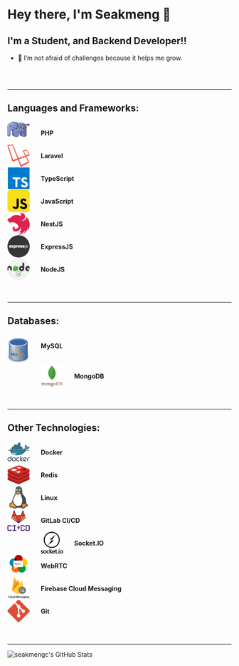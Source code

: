 # Hey there, I'm Seakmeng 👋

## I'm a Student, and Backend Developer!!

- 🌱 I’m not afraid of challenges because it helps me grow.

<br />
<br />

---

## Languages and Frameworks:

<img align="left" alt="PHP" width="50px" src="./img/php.png" style="padding-right:25px;" />
<br><b>PHP</b><br><br>

<img align="left" alt="Laravel" width="50px" src="./img/laravel.png" style="padding-right:25px;" />
<br><b>Laravel</b><br><br>

<img align="left" alt="TypeScript" width="50px" src="./img/typescript.webp" style="padding-right:25px;" />
<br><b>TypeScript</b><br><br>

<img align="left" alt="JavaScript" width="50px" src="./img/javascript.webp" style="padding-right:25px;" />
<br><b>JavaScript</b><br><br>

<img align="left" alt="NestJS" width="50px" src="./img/nestjs.svg" style="padding-right:25px;" />
<br><b>NestJS</b><br><br>

<img align="left" alt="ExpressJS" width="50px" src="./img/expressjs.png" style="padding-right:25px;" />
<br><b>ExpressJS</b><br><br>

<img align="left" alt="NodeJS" width="50px" src="./img/nodejs.png" style="padding-right:25px;" />
<br><b>NodeJS</b><br><br>

<br />
<br />

---

## Databases:

<img align="left" alt="MySQL" width="50px" src="./img/mysql.png" style="padding-right:25px;" />
<br><b>MySQL</b><br><br><br>

<img align="left" alt="MongoDB" width="50px" src="./img/mongodb.png" style="padding-right:25px;" />
<br><b>MongoDB</b><br><br>

<br />
<br />

---

## Other Technologies:

<img align="left" alt="Docker" width="50px" src="./img/docker.webp" style="padding-right:25px;" />
<br><b>Docker</b><br><br>

<img align="left" alt="Redis" width="50px" src="./img/redis.webp" style="padding-right:25px;" />
<br><b>Redis</b><br><br>

<img align="left" alt="Linux" width="50px" src="./img/linux.webp" style="padding-right:25px;" />
<br><b>Linux</b><br><br>

<img align="left" alt="GitLab CI/CD" width="50px" src="./img/gitlab.png" style="padding-right:25px;" />
<br><b>GitLab CI/CD</b><br><br>

<img align="left" alt="Socket.IO" width="50px" src="./img/socketio.jpeg" style="padding-right:25px;" />
<br><b>Socket.IO</b><br><br>

<img align="left" alt="WebRTC" width="50px" src="./img/webrtc.png" style="padding-right:25px;" />
<br><b>WebRTC</b><br><br>

<img align="left" alt="FCM" width="50px" src="./img/fcm.png" style="padding-right:25px;" />
<br><b>Firebase Cloud Messaging</b><br><br>

<img align="left" alt="Git" width="50px" src="./img/git.webp" style="padding-right:25px;" />
<br><b>Git</b><br><br>

<br />
<br />

---

<img align="left" alt="seakmengc's GitHub Stats" src="https://github-readme-stats.vercel.app/api?username=seakmengc&show_icons=true&hide_border=false&title_color=ff652f&icon_color=FFE400&bg_color=09131B&text_color=ffffff&border_color=0c1a25" />

